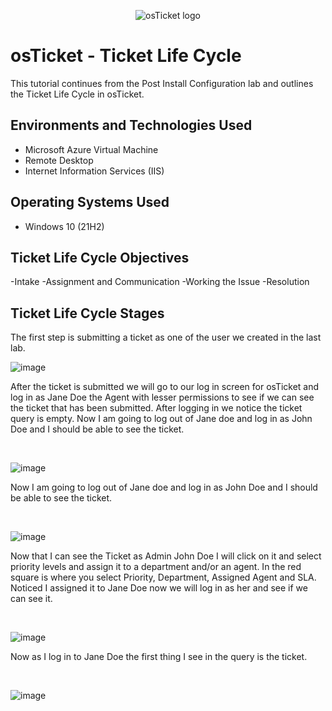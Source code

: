 <p align="center">
<img src="https://i.imgur.com/Clzj7Xs.png" alt="osTicket logo"/>
</p>
<h1>osTicket - Ticket Life Cycle</h1>
This tutorial continues from the Post Install Configuration lab and outlines the Ticket Life Cycle in osTicket.<br />

<h2>Environments and Technologies Used</h2>

- Microsoft Azure Virtual Machine
- Remote Desktop
- Internet Information Services (IIS)

<h2>Operating Systems Used </h2>

- Windows 10</b> (21H2)
  
<h2>Ticket Life Cycle Objectives </h2>

-Intake
-Assignment and Communication
-Working the Issue
-Resolution

<h2>Ticket Life Cycle Stages </h2>


<p>
The first step is submitting a ticket as one of the user we created in the last lab. 
<br />

![image](https://github.com/user-attachments/assets/020e3fc1-bcf4-460a-ad66-f721a8d62979)



</p>
<p>
After the ticket is submitted we will go to our log in screen for osTicket and log in as Jane Doe the Agent with lesser permissions to see if we can see the ticket that has been submitted. After logging in we notice the ticket query is empty. Now I am going to log out of Jane doe and log in as John Doe and I should be able to see the ticket.
</p>
<br />

![image](https://github.com/user-attachments/assets/3a25707b-0375-452d-8197-67821d32f15e)


<p>
Now I am going to log out of Jane doe and log in as John Doe and I should be able to see the ticket.
</p>
<br />

![image](https://github.com/user-attachments/assets/f534042e-f618-4f6e-a674-14e1929af9fe)


<p>
Now that I can see the Ticket as Admin John Doe I will click on it and select priority levels and assign it to a department and/or an agent. In the red square is where you select Priority, Department, Assigned Agent and SLA. Noticed I assigned it to Jane Doe now we will log in as her and see if we can see it.
</p>
<br />

![image](https://github.com/user-attachments/assets/378b07b2-ee1f-4731-90d4-79cac81af759)



<p>
Now as I log in to Jane Doe the first thing I see in the query is the ticket.
</p>
<br />

![image](https://github.com/user-attachments/assets/3c458863-fcdc-43f4-8d7a-f54fc3708a57)


<p>

</p>
<br />



<p>
  
</p>
<br />



